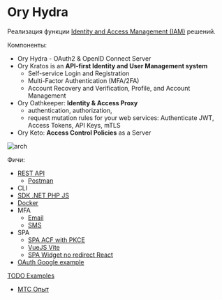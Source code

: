 # Ory Hydra

Реализация функции [Identity and Access Management (IAM)](../../arch/system.class/.md) решений.

Компоненты:

- Ory Hydra - OAuth2 & OpenID Connect Server
- Ory Kratos is an __API-first Identity and User Management system__
	- Self-service Login and Registration
	- Multi-Factor Authentication (MFA/2FA)
	- Account Recovery and Verification, Profile, and Account Management
- Ory Oathkeeper: __Identity & Access Proxy__
	- authentication, authorization, 
	- request mutation rules for your web services: Authenticate JWT, Access Tokens, API Keys, mTLS
- Ory Keto: __Access Control Policies__ as a Server

![arch](https://www.ory.sh/static/f8083850c9e5b19d51df6708d6fb696a/7464f/kong_hello.webp)

Фичи:

- [REST API](https://www.ory.sh/docs/hydra/reference/api)
	- [Postman](https://www.postman.com/ory-docs)
- CLI
- [SDK .NET PHP JS](https://www.ory.sh/docs/hydra/sdk/overview)
- [Docker](https://github.com/radekg/ory-reference-compose)
- MFA
	- [Email](https://github.com/epandurski/hydra_login2f)
	- [SMS](https://www.ory.sh/docs/kratos/emails-sms/sms-messages)
- SPA
	- [SPA ACF with PKCE](https://www.ory.sh/oauth2-for-mobile-app-spa-browser/)
	- [VueJS Vite](https://github.com/timalanfarrow/kratos-selfservice-ui-vue3-typescript)
	- [SPA Widget no redirect React](https://github.com/allancalix/kratos-ui)
- [OAuth Google example](https://yusufs.medium.com/practical-example-of-implementing-oauth-2-0-using-ory-hydra-fbaa2765d94f)


[TODO Examples](https://www.ory.sh/docs/ecosystem/community)
- [МТС Опыт](https://habr.com/ru/company/ru_mts/blog/645439/)
